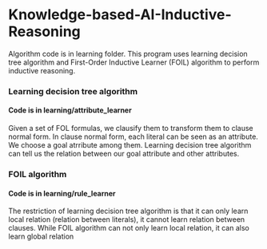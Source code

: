 # Knowledge-based-AI-Inductive-Reasoning
Algorithm code is in learning folder. This program uses learning decision tree algorithm and First-Order Inductive Learner (FOIL) algorithm to perform inductive reasoning. 

### Learning decision tree algorithm 
#### Code is in learning/attribute_learner
Given a set of FOL formulas, we clausify them to transform them to clause normal form. In clause normal form, each literal can be seen as an attribute. We choose a goal atrribute among them. Learning decision tree algorithm can tell us the relation between our goal attribute and other attributes.

### FOIL algorithm
#### Code is in learning/rule_learner
The restriction of learning decision tree algorithm is that it can only learn local relation (relation between literals), it cannot learn relation between clauses. While FOIL algorithm can not only learn local relation, it can also learn global relation 
